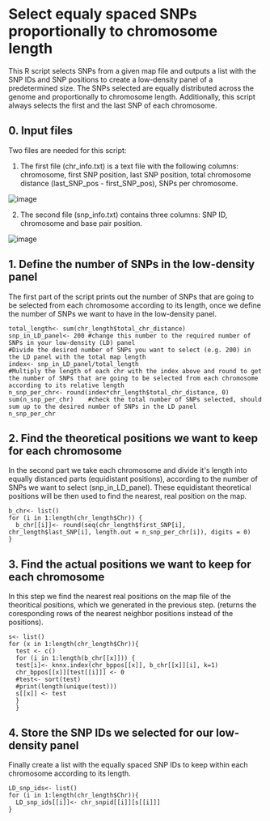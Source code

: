 # Select equaly spaced SNPs proportionally to chromosome length

This R script selects SNPs from a given map file and outputs a list with the SNP IDs and SNP positions to create a low-density panel of a predetermined size. The SNPs selected are equally distributed across the genome and proportionally to chromosome length. Additionally, this script always selects the first and the last SNP of each chromosome.  

## 0. Input files
Two files are needed for this script:
1. The first file (chr_info.txt) is a text file with the following columns: chromosome, first SNP position, last SNP position, total chromosome distance (last_SNP_pos - first_SNP_pos),	SNPs per chromosome.

![image](https://user-images.githubusercontent.com/74717500/216952696-caabe7f7-9380-4997-aeac-cf392f254907.png)

2. The second file (snp_info.txt) contains three columns: SNP ID, chromosome and base pair position.

![image](https://user-images.githubusercontent.com/74717500/216953014-883ee2da-5a71-4678-963b-823b916b159c.png)

## 1. Define the number of SNPs in the low-density panel 
The first part of the script prints out the number of SNPs that are going to be selected from each chromosome according to its length, once we define the number of SNPs we want to have in the low-density panel.

```
total_length<- sum(chr_length$total_chr_distance)
snp_in_LD_panel<- 200 #change this number to the required number of SNPs in your low-density (LD) panel  
#Divide the desired number of SNPs you want to select (e.g. 200) in the LD panel with the total map length
index<- snp_in_LD_panel/total_length
#Multiply the length of each chr with the index above and round to get the number of SNPs that are going to be selected from each chromosome according to its relative length
n_snp_per_chr<- round(index*chr_length$total_chr_distance, 0)
sum(n_snp_per_chr)    #check the total number of SNPs selected, should sum up to the desired number of SNPs in the LD panel  
n_snp_per_chr
```

## 2. Find the theoretical positions we want to keep for each chromosome
In the second part we take each chromosome and divide it's length into equally distanced parts (equidistant positions), according to the number of SNPs we want to select (snp_in_LD_panel). These equidistant theoretical positions will be then used to find the nearest, real position on the map.  

```
b_chr<- list()
for (i in 1:length(chr_length$Chr)) {
  b_chr[[i]]<- round(seq(chr_length$first_SNP[i], chr_length$last_SNP[i], length.out = n_snp_per_chr[i]), digits = 0)
}
```

## 3. Find the actual positions we want to keep for each chromosome 
In this step we find the nearest real positions on the map file of the theoritical positions, which we generated in the previous step.
(returns the coresponding rows of the nearest neighbor positions instead of the positions).

```
s<- list()
for (x in 1:length(chr_length$Chr)){
  test <- c()
  for (i in 1:length(b_chr[[x]])) {
  test[i]<- knnx.index(chr_bppos[[x]], b_chr[[x]][i], k=1)
  chr_bppos[[x]][test[[i]]] <- 0
  #test<- sort(test)
  #print(length(unique(test)))
  s[[x]] <- test
  }
  }
```

## 4. Store the SNP IDs we selected for our low-density panel
Finally create a list with the equally spaced SNP IDs to keep within each chromosome according to its length.

```
LD_snp_ids<- list()
for (i in 1:length(chr_length$Chr)){
  LD_snp_ids[[i]]<- chr_snpid[[i]][s[[i]]]
}
```
